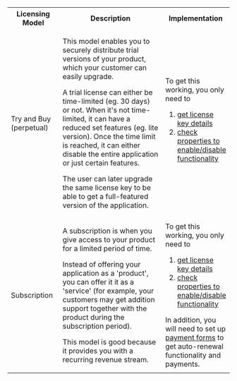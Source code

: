 <table class="table table-hover">
<tr>
<th>Licensing Model</th>
<th>Description</th>
<th style="width:20%;">Implementation</th>
</tr>
<tr>
<td>Try and Buy (perpetual)</td>

<td><p>This model enables you to securely distribute trial versions of your product, which your customer can easily upgrade.</p>
<p>A trial license can either be time-limited (eg. 30 days) or not. When it's not time-limited, it can have a reduced set features 
(eg. lite version). Once the time limit is reached, it can either disable the entire application or just certain features.
</p>
<p>The user can later upgrade the same license key to be able to get a full-featured version of the application.</p>
</td>
<td>To get this working, you only need to
<ol>
<li><a href="https://github.com/SerialKeyManager/SKGL-Extension-for-dot-NET/blob/master/Tutorials/v401.md#get-license-information">get license key details</a>
</li>
<li><a href="https://github.com/SerialKeyManager/SKGL-Extension-for-dot-NET/blob/master/Tutorials/v401.md#checking-properties">check properties to enable/disable functionality</a>
</li>
</ol>
 </td>
</tr>
<tr>
<td>Subscription</td>
<td><p>A subscription is when you give access to your product for a limited period of time.
</p>
<p>
Instead of offering your application as a 'product', you can offer it it as a 'service'
(for example, your customers may get addition support together with the product during the subscription period).
</p> 
<p>
This model is good because it provides you with a recurring revenue stream.
</p>
</td>

<td>To get this working, you only need to
<ol>
<li><a href="https://github.com/SerialKeyManager/SKGL-Extension-for-dot-NET/blob/master/Tutorials/v401.md#get-license-information">get license key details</a>
</li>
<li><a href="https://github.com/SerialKeyManager/SKGL-Extension-for-dot-NET/blob/master/Tutorials/v401.md#checking-properties">check properties to enable/disable functionality</a>
</li>
</ol>
In addition, you will need to set up <a href="https://support.serialkeymanager.com/kb/introduction-to-payment-forms">payment forms</a>
to get auto-renewal functionality and payments.
</td>
</tr>
</table>


<!--

<tr>
<td></td>
<td></td>
<td></td>
</tr>

-->